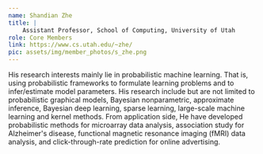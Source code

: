 ```yaml
---
name: Shandian Zhe
title: |
    Assistant Professor, School of Computing, University of Utah
role: Core Members
link: https://www.cs.utah.edu/~zhe/
pic: assets/img/member_photos/s_zhe.png
---
```


His research interests mainly lie in probabilistic machine learning. That is, using probabilistic frameworks to formulate learning problems and to infer/estimate model parameters. His research include but are not limited to probabilistic graphical models, Bayesian nonparametric, approximate inference, Bayesian deep learning, sparse learning, large-scale machine learning and kernel methods. From application side, He have developed probabilistic methods for microarray data analysis, association study for Alzheimer's disease, functional magnetic resonance imaging (fMRI) data analysis, and click-through-rate prediction for online advertising.